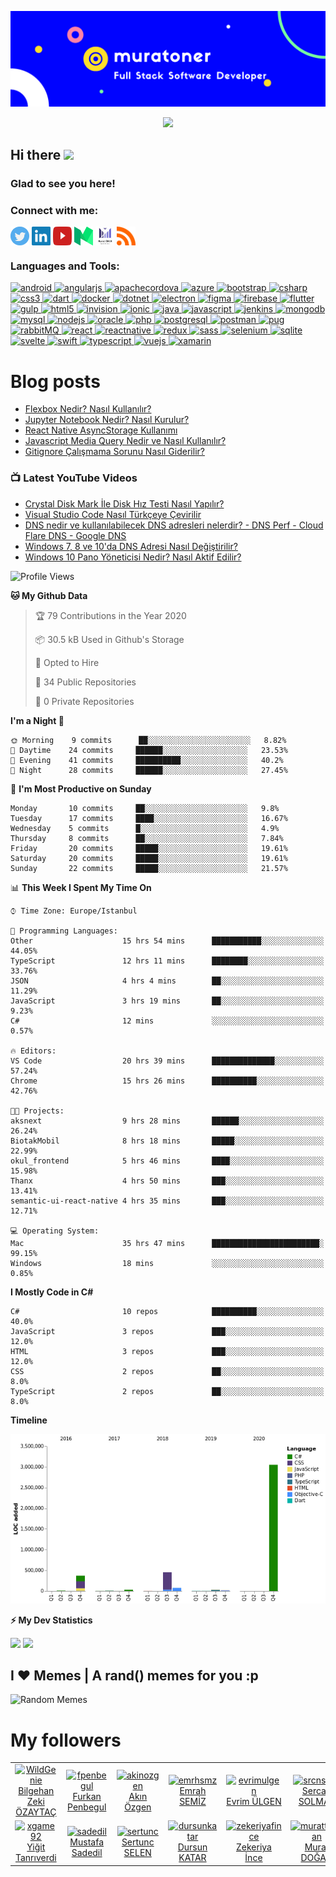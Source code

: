 ![Banner](https://github.com/muratoner/muratoner/blob/main/cover.jpg)

<!-- retro visitor counter -->
<p align="center"> 
  <img src="https://profile-counter.glitch.me/muratoner/count.svg" />
</p>

<!-- welcome message -->
<h2>Hi there <img src="https://media.giphy.com/media/hvRJCLFzcasrR4ia7z/giphy.gif" width="25px"></h2>

<h3>Glad to see you here!</h3>

<!-- Connect with me -->
<h3 align="left">Connect with me:</h3>
<p align="left">

<a href="https://twitter.com/muratonerr" target="blank"><img align="center" src="https://github.com/muratoner/muratoner/blob/main/assets/twitter.svg" alt="muratoner" height="30" width="30" /></a>
<a href="https://linkedin.com/in/muratoner" target="blank"><img align="center" src="https://github.com/muratoner/muratoner/blob/main/assets/linkedin.svg" alt="muratoner" height="30" width="30" /></a>
<a href="https://www.youtube.com/channel/UCitC_ZPcHmBcP_cxLPz04RQ?sub_confirmation=1" target="blank"><img align="center" src="https://github.com/muratoner/muratoner/blob/main/assets/youtube.svg" alt="muratoner" height="30" width="30" /></a>
<a href="https://medium.com/@onermurat" target="blank"><img align="center" src="https://github.com/muratoner/muratoner/blob/main/assets/medium.svg" alt="muratoner" height="30" width="30" /></a>
<a href="https://muratoner.net" target="blank"><img align="center" src="https://github.com/muratoner/muratoner/blob/main/assets/muratonernet.jpg" alt="Murat ÖNER Blog Sayfası" height="30" width="30" /></a>
<a href="https://muratoner.net/feed" target="blank"><img align="center" src="https://github.com/muratoner/muratoner/blob/main/assets/rss.svg" alt="Murat ÖNER Blog Sayfası" height="30" width="30" /></a>

</p>

<h3 align="left">Languages and Tools:</h3>
<p align="left"> <a href="https://developer.android.com" target="_blank"> <img src="https://devicons.github.io/devicon/devicon.git/icons/android/android-original-wordmark.svg" alt="android" width="40" height="40"/> </a> <a href="https://angular.io" target="_blank"> <img src="https://devicons.github.io/devicon/devicon.git/icons/angularjs/angularjs-original.svg" alt="angularjs" width="40" height="40"/> </a> <a href="https://cordova.apache.org/" target="_blank"> <img src="https://www.vectorlogo.zone/logos/apache_cordova/apache_cordova-icon.svg" alt="apachecordova" width="40" height="40"/> </a> <a href="https://azure.microsoft.com/en-in/" target="_blank"> <img src="https://www.vectorlogo.zone/logos/microsoft_azure/microsoft_azure-icon.svg" alt="azure" width="40" height="40"/> </a> <a href="https://getbootstrap.com" target="_blank"> <img src="https://devicons.github.io/devicon/devicon.git/icons/bootstrap/bootstrap-plain.svg" alt="bootstrap" width="40" height="40"/> </a> <a href="https://www.w3schools.com/cs/" target="_blank"> <img src="https://devicons.github.io/devicon/devicon.git/icons/csharp/csharp-original.svg" alt="csharp" width="40" height="40"/> </a> <a href="https://www.w3schools.com/css/" target="_blank"> <img src="https://devicons.github.io/devicon/devicon.git/icons/css3/css3-original-wordmark.svg" alt="css3" width="40" height="40"/> </a> <a href="https://dart.dev" target="_blank"> <img src="https://www.vectorlogo.zone/logos/dartlang/dartlang-icon.svg" alt="dart" width="40" height="40"/> </a> <a href="https://www.docker.com/" target="_blank"> <img src="https://devicons.github.io/devicon/devicon.git/icons/docker/docker-original-wordmark.svg" alt="docker" width="40" height="40"/> </a> <a href="https://dotnet.microsoft.com/" target="_blank"> <img src="https://devicons.github.io/devicon/devicon.git/icons/dot-net/dot-net-original-wordmark.svg" alt="dotnet" width="40" height="40"/> </a> <a href="https://www.electronjs.org" target="_blank"> <img src="https://devicons.github.io/devicon/devicon.git/icons/electron/electron-original.svg" alt="electron" width="40" height="40"/> </a> <a href="https://www.figma.com/" target="_blank"> <img src="https://www.vectorlogo.zone/logos/figma/figma-icon.svg" alt="figma" width="40" height="40"/> </a> <a href="https://firebase.google.com/" target="_blank"> <img src="https://www.vectorlogo.zone/logos/firebase/firebase-icon.svg" alt="firebase" width="40" height="40"/> </a> <a href="https://flutter.dev" target="_blank"> <img src="https://www.vectorlogo.zone/logos/flutterio/flutterio-icon.svg" alt="flutter" width="40" height="40"/> </a> <a href="https://gulpjs.com" target="_blank"> <img src="https://devicons.github.io/devicon/devicon.git/icons/gulp/gulp-plain.svg" alt="gulp" width="40" height="40"/> </a> <a href="https://www.w3.org/html/" target="_blank"> <img src="https://devicons.github.io/devicon/devicon.git/icons/html5/html5-original-wordmark.svg" alt="html5" width="40" height="40"/> </a> <a href="https://www.invisionapp.com/" target="_blank"> <img src="https://www.vectorlogo.zone/logos/invisionapp/invisionapp-icon.svg" alt="invision" width="40" height="40"/> </a> <a href="https://ionicframework.com" target="_blank"> <img src="https://upload.wikimedia.org/wikipedia/commons/d/d1/Ionic_Logo.svg" alt="ionic" width="40" height="40"/> </a> <a href="https://www.java.com" target="_blank"> <img src="https://devicons.github.io/devicon/devicon.git/icons/java/java-original-wordmark.svg" alt="java" width="40" height="40"/> </a> <a href="https://developer.mozilla.org/en-US/docs/Web/JavaScript" target="_blank"> <img src="https://devicons.github.io/devicon/devicon.git/icons/javascript/javascript-original.svg" alt="javascript" width="40" height="40"/> </a> <a href="https://www.jenkins.io" target="_blank"> <img src="https://www.vectorlogo.zone/logos/jenkins/jenkins-icon.svg" alt="jenkins" width="40" height="40"/> </a> <a href="https://www.mongodb.com/" target="_blank"> <img src="https://devicons.github.io/devicon/devicon.git/icons/mongodb/mongodb-original-wordmark.svg" alt="mongodb" width="40" height="40"/> </a> <a href="https://www.mysql.com/" target="_blank"> <img src="https://devicons.github.io/devicon/devicon.git/icons/mysql/mysql-original-wordmark.svg" alt="mysql" width="40" height="40"/> </a> <a href="https://nodejs.org" target="_blank"> <img src="https://devicons.github.io/devicon/devicon.git/icons/nodejs/nodejs-original-wordmark.svg" alt="nodejs" width="40" height="40"/> </a> <a href="https://www.oracle.com/" target="_blank"> <img src="https://devicons.github.io/devicon/devicon.git/icons/oracle/oracle-original.svg" alt="oracle" width="40" height="40"/> </a> <a href="https://www.php.net" target="_blank"> <img src="https://devicons.github.io/devicon/devicon.git/icons/php/php-original.svg" alt="php" width="40" height="40"/> </a> <a href="https://www.postgresql.org" target="_blank"> <img src="https://devicons.github.io/devicon/devicon.git/icons/postgresql/postgresql-original-wordmark.svg" alt="postgresql" width="40" height="40"/> </a> <a href="https://postman.com" target="_blank"> <img src="https://www.vectorlogo.zone/logos/getpostman/getpostman-icon.svg" alt="postman" width="40" height="40"/> </a> <a href="https://pugjs.org" target="_blank"> <img src="https://cdn.worldvectorlogo.com/logos/pug.svg" alt="pug" width="40" height="40"/> </a> <a href="https://www.rabbitmq.com" target="_blank"> <img src="https://www.vectorlogo.zone/logos/rabbitmq/rabbitmq-icon.svg" alt="rabbitMQ" width="40" height="40"/> </a> <a href="https://reactjs.org/" target="_blank"> <img src="https://devicons.github.io/devicon/devicon.git/icons/react/react-original-wordmark.svg" alt="react" width="40" height="40"/> </a> <a href="https://reactnative.dev/" target="_blank"> <img src="https://reactnative.dev/img/header_logo.svg" alt="reactnative" width="40" height="40"/> </a> <a href="https://redux.js.org" target="_blank"> <img src="https://devicons.github.io/devicon/devicon.git/icons/redux/redux-original.svg" alt="redux" width="40" height="40"/> </a> <a href="https://sass-lang.com" target="_blank"> <img src="https://devicons.github.io/devicon/devicon.git/icons/sass/sass-original.svg" alt="sass" width="40" height="40"/> </a> <a href="https://www.selenium.dev" target="_blank"> <img src="https://raw.githubusercontent.com/detain/svg-logos/780f25886640cef088af994181646db2f6b1a3f8/svg/selenium-logo.svg" alt="selenium" width="40" height="40"/> </a> <a href="https://www.sqlite.org/" target="_blank"> <img src="https://www.vectorlogo.zone/logos/sqlite/sqlite-icon.svg" alt="sqlite" width="40" height="40"/> </a> <a href="https://svelte.dev" target="_blank"> <img src="https://upload.wikimedia.org/wikipedia/commons/1/1b/Svelte_Logo.svg" alt="svelte" width="40" height="40"/> </a> <a href="https://developer.apple.com/swift/" target="_blank"> <img src="https://devicons.github.io/devicon/devicon.git/icons/swift/swift-original-wordmark.svg" alt="swift" width="40" height="40"/> </a> <a href="https://www.typescriptlang.org/" target="_blank"> <img src="https://devicons.github.io/devicon/devicon.git/icons/typescript/typescript-original.svg" alt="typescript" width="40" height="40"/> </a> <a href="https://vuejs.org/" target="_blank"> <img src="https://devicons.github.io/devicon/devicon.git/icons/vuejs/vuejs-original-wordmark.svg" alt="vuejs" width="40" height="40"/> </a> <a href="https://dotnet.microsoft.com/apps/xamarin" target="_blank"> <img src="https://raw.githubusercontent.com/detain/svg-logos/780f25886640cef088af994181646db2f6b1a3f8/svg/xamarin.svg" alt="xamarin" width="40" height="40"/> </a> </p>

# Blog posts

<!-- BLOG-POST-LIST:START -->
- [Flexbox Nedir? Nasıl Kullanılır?](https://www.muratoner.net/css/flexbox-nedir-nasil-kullanilir)
- [Jupyter Notebook Nedir? Nasıl Kurulur?](https://www.muratoner.net/genel/jupyter-notebook-nedir-nasil-kurulur)
- [React Native AsyncStorage Kullanımı](https://www.muratoner.net/react-native/react-native-asyncstorage-kullanimi)
- [Javascript Media Query Nedir ve Nasıl Kullanılır?](https://www.muratoner.net/javascript/javascript-media-query-nedir-ve-nasil-kullanilir)
- [Gitignore Çalışmama Sorunu Nasıl Giderilir?](https://www.muratoner.net/git/gitignore-calismama-sorunu-nasil-giderilir)
<!-- BLOG-POST-LIST:END -->

### 📺 Latest YouTube Videos
<!-- YOUTUBE:START -->
- [Crystal Disk Mark İle Disk Hız Testi Nasıl Yapılır?](https://www.youtube.com/watch?v=2w2QHVyUHrI)
- [Visual Studio Code Nasıl Türkçeye Çevirilir](https://www.youtube.com/watch?v=oLDEgja8WOc)
- [DNS nedir ve kullanılabilecek DNS adresleri nelerdir? - DNS Perf - Cloud Flare DNS - Google DNS](https://www.youtube.com/watch?v=8XVl449eYH4)
- [Windows 7, 8 ve 10'da DNS Adresi Nasıl Değiştirilir?](https://www.youtube.com/watch?v=paJSvFkkpKs)
- [Windows 10 Pano Yöneticisi Nedir? Nasıl Aktif Edilir?](https://www.youtube.com/watch?v=YhNPo81z0g0)
<!-- YOUTUBE:END -->

<!--START_SECTION:waka-->
![Profile Views](http://img.shields.io/badge/Profile%20Views-4-blue)

**🐱 My Github Data** 

> 🏆 79 Contributions in the Year 2020
 > 
> 📦 30.5 kB Used in Github's Storage 
 > 
> 💼 Opted to Hire
 > 
> 📜 34 Public Repositories 
 > 
> 🔑 0 Private Repositories  
 > 
**I'm a Night 🦉** 

```text
🌞 Morning    9 commits      ██░░░░░░░░░░░░░░░░░░░░░░░   8.82% 
🌆 Daytime    24 commits     ██████░░░░░░░░░░░░░░░░░░░   23.53% 
🌃 Evening    41 commits     ██████████░░░░░░░░░░░░░░░   40.2% 
🌙 Night      28 commits     ██████░░░░░░░░░░░░░░░░░░░   27.45%

```
📅 **I'm Most Productive on Sunday** 

```text
Monday       10 commits     ██░░░░░░░░░░░░░░░░░░░░░░░   9.8% 
Tuesday      17 commits     ████░░░░░░░░░░░░░░░░░░░░░   16.67% 
Wednesday    5 commits      █░░░░░░░░░░░░░░░░░░░░░░░░   4.9% 
Thursday     8 commits      ██░░░░░░░░░░░░░░░░░░░░░░░   7.84% 
Friday       20 commits     █████░░░░░░░░░░░░░░░░░░░░   19.61% 
Saturday     20 commits     █████░░░░░░░░░░░░░░░░░░░░   19.61% 
Sunday       22 commits     █████░░░░░░░░░░░░░░░░░░░░   21.57%

```


📊 **This Week I Spent My Time On** 

```text
⌚︎ Time Zone: Europe/Istanbul

💬 Programming Languages: 
Other                    15 hrs 54 mins      ███████████░░░░░░░░░░░░░░   44.05% 
TypeScript               12 hrs 11 mins      ████████░░░░░░░░░░░░░░░░░   33.76% 
JSON                     4 hrs 4 mins        ██░░░░░░░░░░░░░░░░░░░░░░░   11.29% 
JavaScript               3 hrs 19 mins       ██░░░░░░░░░░░░░░░░░░░░░░░   9.23% 
C#                       12 mins             ░░░░░░░░░░░░░░░░░░░░░░░░░   0.57%

🔥 Editors: 
VS Code                  20 hrs 39 mins      ██████████████░░░░░░░░░░░   57.24% 
Chrome                   15 hrs 26 mins      ██████████░░░░░░░░░░░░░░░   42.76%

🐱‍💻 Projects: 
aksnext                  9 hrs 28 mins       ██████░░░░░░░░░░░░░░░░░░░   26.24% 
BiotakMobil              8 hrs 18 mins       █████░░░░░░░░░░░░░░░░░░░░   22.99% 
okul_frontend            5 hrs 46 mins       ████░░░░░░░░░░░░░░░░░░░░░   15.98% 
Thanx                    4 hrs 50 mins       ███░░░░░░░░░░░░░░░░░░░░░░   13.41% 
semantic-ui-react-native 4 hrs 35 mins       ███░░░░░░░░░░░░░░░░░░░░░░   12.71%

💻 Operating System: 
Mac                      35 hrs 47 mins      ████████████████████████░   99.15% 
Windows                  18 mins             ░░░░░░░░░░░░░░░░░░░░░░░░░   0.85%

```

**I Mostly Code in C#** 

```text
C#                       10 repos            ██████████░░░░░░░░░░░░░░░   40.0% 
JavaScript               3 repos             ███░░░░░░░░░░░░░░░░░░░░░░   12.0% 
HTML                     3 repos             ███░░░░░░░░░░░░░░░░░░░░░░   12.0% 
CSS                      2 repos             ██░░░░░░░░░░░░░░░░░░░░░░░   8.0% 
TypeScript               2 repos             ██░░░░░░░░░░░░░░░░░░░░░░░   8.0%

```


**Timeline**

![Chart not found](https://raw.githubusercontent.com/muratoner/muratoner/master/charts/bar_graph.png) 


<!--END_SECTION:waka-->

<!-- GitHub stats -->

<b>⚡ My Dev Statistics</b>

<p>
<!-- GitHub Stats -->
<img height="180em" src="https://github-readme-stats.vercel.app/api?username=muratoner&show_icons=true&theme=radical&hide_border=true" />

<!-- Most Used Languages -->
<img height="180em" src="https://github-readme-stats.vercel.app/api/top-langs/?username=muratoner&theme=radical&exclude_repo=KNN-Image-Classification&show_icons=true&hide_border=true&layout=compact&langs_count=8"/>
</p>

## I ❤️ Memes | A rand() memes for you :p

<img alt="Random Memes" src="https://www.ohidur.com/memes/random.jpg?_n=4">

# My followers

<!--START_SECTION:top-followers-->
<table>
  <tr>
    <td align="center">
      <a href="https://github.com/WildGenie">
        <img src="https://avatars2.githubusercontent.com/u/39780" width="100px;" alt="WildGenie"/>
      </a>
      <br />
      <a href="https://github.com/WildGenie">Bilgehan Zeki ÖZAYTAÇ</a>
    </td>
    <td align="center">
      <a href="https://github.com/fpenbegul">
        <img src="https://avatars2.githubusercontent.com/u/18633771" width="100px;" alt="fpenbegul"/>
      </a>
      <br />
      <a href="https://github.com/fpenbegul">Furkan Penbegul</a>
    </td>
    <td align="center">
      <a href="https://github.com/akinozgen">
        <img src="https://avatars2.githubusercontent.com/u/9608963" width="100px;" alt="akinozgen"/>
      </a>
      <br />
      <a href="https://github.com/akinozgen">Akın Özgen</a>
    </td>
    <td align="center">
      <a href="https://github.com/emrhsmz">
        <img src="https://avatars2.githubusercontent.com/u/7373342" width="100px;" alt="emrhsmz"/>
      </a>
      <br />
      <a href="https://github.com/emrhsmz">Emrah SEMİZ</a>
    </td>
    <td align="center">
      <a href="https://github.com/evrimulgen">
        <img src="https://avatars2.githubusercontent.com/u/2697806" width="100px;" alt="evrimulgen"/>
      </a>
      <br />
      <a href="https://github.com/evrimulgen">Evrim ÜLGEN</a>
    </td>
    <td align="center">
      <a href="https://github.com/srcnslmz">
        <img src="https://avatars2.githubusercontent.com/u/5118832" width="100px;" alt="srcnslmz"/>
      </a>
      <br />
      <a href="https://github.com/srcnslmz">Sercan SOLMAZ</a>
    </td>
    <td align="center">
      <a href="https://github.com/akinayturan">
        <img src="https://avatars2.githubusercontent.com/u/3206344" width="100px;" alt="akinayturan"/>
      </a>
      <br />
      <a href="https://github.com/akinayturan">Akın Ayturan</a>
    </td>
  </tr>
  <tr>
    <td align="center">
      <a href="https://github.com/xgame92">
        <img src="https://avatars2.githubusercontent.com/u/10054568" width="100px;" alt="xgame92"/>
      </a>
      <br />
      <a href="https://github.com/xgame92">Yiğit Tanrıverdi</a>
    </td>
    <td align="center">
      <a href="https://github.com/sadedil">
        <img src="https://avatars2.githubusercontent.com/u/2132971" width="100px;" alt="sadedil"/>
      </a>
      <br />
      <a href="https://github.com/sadedil">Mustafa Sadedil</a>
    </td>
    <td align="center">
      <a href="https://github.com/sertunc">
        <img src="https://avatars2.githubusercontent.com/u/6024003" width="100px;" alt="sertunc"/>
      </a>
      <br />
      <a href="https://github.com/sertunc">Sertunc SELEN</a>
    </td>
    <td align="center">
      <a href="https://github.com/dursunkatar">
        <img src="https://avatars2.githubusercontent.com/u/45147011" width="100px;" alt="dursunkatar"/>
      </a>
      <br />
      <a href="https://github.com/dursunkatar">Dursun KATAR</a>
    </td>
    <td align="center">
      <a href="https://github.com/zekeriyafince">
        <img src="https://avatars2.githubusercontent.com/u/17789424" width="100px;" alt="zekeriyafince"/>
      </a>
      <br />
      <a href="https://github.com/zekeriyafince">Zekeriya İnce</a>
    </td>
    <td align="center">
      <a href="https://github.com/murattdogan">
        <img src="https://avatars2.githubusercontent.com/u/5677481" width="100px;" alt="murattdogan"/>
      </a>
      <br />
      <a href="https://github.com/murattdogan">Murat DOĞAN</a>
    </td>
    <td align="center">
      <a href="https://github.com/salihseker">
        <img src="https://avatars2.githubusercontent.com/u/6261445" width="100px;" alt="salihseker"/>
      </a>
      <br />
      <a href="https://github.com/salihseker">Salih ŞEKER</a>
    </td>
  </tr>
</table>
<!--END_SECTION:top-followers-->
